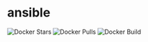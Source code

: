 # ansible
![Docker Stars](https://img.shields.io/docker/stars/kvendingoldo/ansible.svg) ![Docker Pulls](https://img.shields.io/docker/pulls/kvendingoldo/ansible.svg) ![Docker Build](https://img.shields.io/docker/build/kvendingoldo/ansible.svg)
